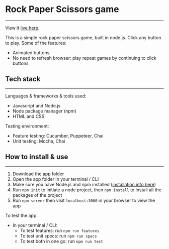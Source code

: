 # **Rock Paper Scissors game**
-------
View it [live here](https://camronldnf.github.io/rock_paper_scissors_2/).

This is a simple rock paper scissors game, built in node.js. Click any button to play. Some of the features:

* Animated buttons
* No need to refresh browser: play repeat games by continuing to click buttons

## Tech stack
-------
Languages & frameworks & tools used:
* Javascript and Node.js
* Node package manager (npm)
* HTML and CSS

Testing environment:
* Feature testing: Cucumber, Puppeteer, Chai 
* Unit testing: Mocha, Chai

## How to install & use
-------
1. Download the app folder
2. Open the app folder in your terminal / CLI
3. Make sure you have Node.js and npm installed ([installation info here](https://docs.npmjs.com/downloading-and-installing-node-js-and-npm)) 
4. Run `npm init` to initiate a node project, then `npm install` to install all the packages of the project
5. Run `npm server` then visit `localhost:3000` in your browser to view the app

To test the app:
* In your terminal / CLI:
    * To test features: run `npm run features`
    * To test unit specs: run `npm run specs`
    * To test both in one go: run `npm run test`
